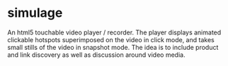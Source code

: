 simulage
========

An html5 touchable video player / recorder. The player displays animated clickable hotspots superimposed on the video in click mode, and takes small stills of the video in snapshot mode. The idea is to include product and link discovery as well as discussion around video media.
